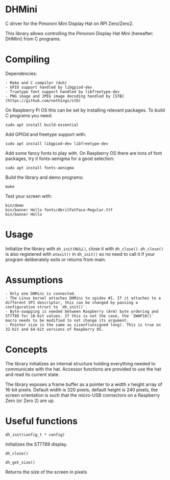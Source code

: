 DHMini
======

C driver for the Pimoroni Mini Display Hat on RPI Zero/Zero2.

This library allows controlling the Pimoroni Display Hat Mini (hereafter: DHMini) from C programs.


# Compiling

Dependencies:

    - Make and C compiler (duh)
    - GPIO support handled by libgpiod-dev
    - Truetype font support handled by libfreetype-dev
    - PNG image and JPEG image decoding handled by [STB](https://github.com/nothings/stb)

On Raspberry Pi OS this can be set by installing relevant packages.
To build C programs you need:

    sudo apt install build-essential

Add GPIOd and freetype support with:

    sudo apt install libgpiod-dev libfreetype-dev

Add some fancy fonts to play with. On Raspberry OS there are tons of font packages, try it fonts-aenigma for a good selection:

    sudo apt install fonts-aenigma

Build the library and demo programs:

    make

Test your screen with:

    bin/demo
    bin/banner Hello fonts/AbrilFatFace-Regular.ttf
    bin/banner Hello

# Usage

Initialize the library with `dh_init(NULL)`, close it with `dh_close()`.
`dh_close()` is also registered with `atexit()` in `dh_init()` so no need to call it if your program deliberately exits or returns from main.

# Assumptions

    - Only one DHMini is connected.
    - The Linux kernel attaches DHMini to spidev #1. If it attaches to a different SPI descriptor, this can be changed by passing a configuration struct to `dh_init()`.
    - Byte-swapping is needed between Raspberry (Arm) byte ordering and ST7789 for 16-bit values. If this is not the case, the `SWAP16()` macro needs to be modified to not change its argument.
    - Pointer size is the same as sizeof(unsigned long). This is true on 32-bit and 64-bit versions of Raspberry OS.

# Concepts

The library initializes an internal structure holding everything needed to communicate with the hat.
Accessor functions are provided to use the hat and read its current state.

The library exposes a frame buffer as a pointer to a width x height array of 16-bit pixels. Default width is 320 pixels, default height is 240 pixels, the screen orientation is such that the micro-USB connectors on a Raspberry Zero (or Zero 2) are up.


# Useful functions

    dh_init(config_t * config)

Initializes the ST7789 display.

    dh_close()

    dh_get_size()

Returns the size of the screen in pixels




